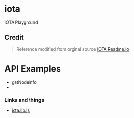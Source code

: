 # iota
IOTA Playground

## Credit
> Reference modified from orginal source
> [IOTA Readme.io](https://iota.readme.io/v1.2.0/reference)

# API Examples

- getNodeInfo
-

### Links and things

- [iota.lib.js](https://github.com/iotaledger/iota.lib.js/)
